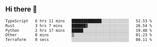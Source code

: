 ## Hi there 👋

<!--
**whirlun/whirlun** is a ✨ _special_ ✨ repository because its `README.md` (this file) appears on your GitHub profile.

Here are some ideas to get you started:

- 🔭 I’m currently working on ...
- 🌱 I’m currently learning ...
- 👯 I’m looking to collaborate on ...
- 🤔 I’m looking for help with ...
- 💬 Ask me about ...
- 📫 How to reach me: ...
- 😄 Pronouns: ...
- ⚡ Fun fact: ...
-->
<!--START_SECTION:waka-->

```txt
TypeScript   6 hrs 11 mins   █████████████░░░░░░░░░░░░   52.53 %
Rust         3 hrs 7 mins    ██████▓░░░░░░░░░░░░░░░░░░   26.54 %
Python       2 hrs 17 mins   █████░░░░░░░░░░░░░░░░░░░░   19.48 %
Other        8 mins          ▒░░░░░░░░░░░░░░░░░░░░░░░░   01.23 %
Terraform    0 secs          ░░░░░░░░░░░░░░░░░░░░░░░░░   00.11 %
```

<!--END_SECTION:waka-->
